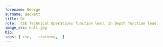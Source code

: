 ```yaml
---
forename: George
surname: Beckett
title: Dr
role:  CSE Technical Operations function lead. In Depth function lead.
image_src: null.jpg
bio: 
tags: [ cse,   training,  ] 
---
```


